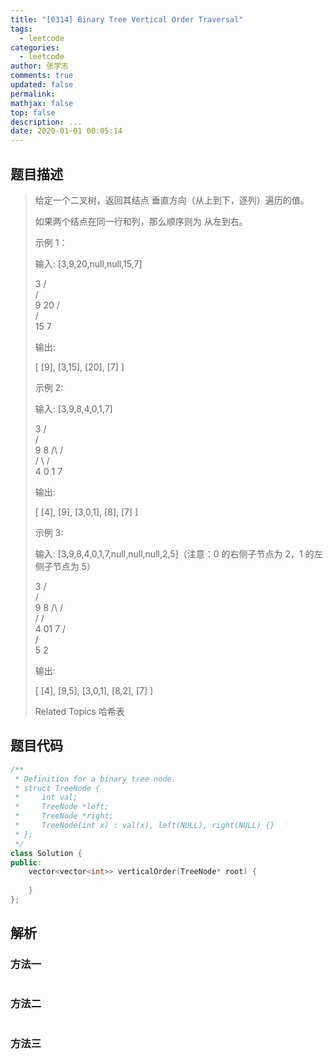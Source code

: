 ```yaml
---
title: "[0314] Binary Tree Vertical Order Traversal"
tags:
  - leetcode
categories:
  - leetcode
author: 张学志
comments: true
updated: false
permalink:
mathjax: false
top: false
description: ...
date: 2020-01-01 00:05:14
---
```


## 题目描述

> 给定一个二叉树，返回其结点 垂直方向（从上到下，逐列）遍历的值。 
> 
> 如果两个结点在同一行和列，那么顺序则为 从左到右。 
> 
> 示例 1： 
> 
> 输入: [3,9,20,null,null,15,7]
> 
> 3
> /\
> /  \
> 9   20
> /\
> /  \
> 15   7 
> 
> 输出:
> 
> [
> [9],
> [3,15],
> [20],
> [7]
> ]
> 
> 
> 示例 2: 
> 
> 输入: [3,9,8,4,0,1,7]
> 
> 3
> /\
> /  \
> 9    8
> /\   /\
> /  \ /  \
> 4   0 1   7 
> 
> 输出:
> 
> [
> [4],
> [9],
> [3,0,1],
> [8],
> [7]
> ]
> 
> 
> 示例 3: 
> 
> 输入: [3,9,8,4,0,1,7,null,null,null,2,5]（注意：0 的右侧子节点为 2，1 的左侧子节点为 5）
> 
> 3
> /\
> /  \
> 9   8
> /\  /\
> /  \/  \
> 4  01   7
> /\
> /  \
> 5   2
> 
> 输出:
> 
> [
> [4],
> [9,5],
> [3,0,1],
> [8,2],
> [7]
> ]
> 
> Related Topics 哈希表

## 题目代码

```cpp
/**
 * Definition for a binary tree node.
 * struct TreeNode {
 *     int val;
 *     TreeNode *left;
 *     TreeNode *right;
 *     TreeNode(int x) : val(x), left(NULL), right(NULL) {}
 * };
 */
class Solution {
public:
    vector<vector<int>> verticalOrder(TreeNode* root) {
        
    }
};
```

## 解析

### 方法一

```cpp

```

### 方法二

```cpp

```

### 方法三

```cpp

```

